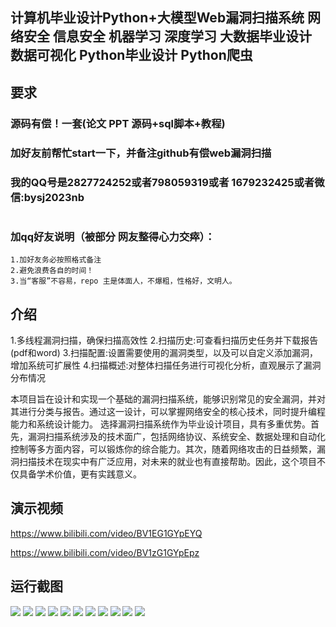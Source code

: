 ## 计算机毕业设计Python+大模型Web漏洞扫描系统 网络安全 信息安全 机器学习 深度学习 大数据毕业设计 数据可视化 Python毕业设计 Python爬虫

## 要求
### 源码有偿！一套(论文 PPT 源码+sql脚本+教程)

### 
### 加好友前帮忙start一下，并备注github有偿web漏洞扫描
### 我的QQ号是2827724252或者798059319或者 1679232425或者微信:bysj2023nb

# 

### 加qq好友说明（被部分 网友整得心力交瘁）：
    1.加好友务必按照格式备注
    2.避免浪费各自的时间！
    3.当“客服”不容易，repo 主是体面人，不爆粗，性格好，文明人。
## 介绍
1.多线程漏洞扫描，确保扫描高效性
2.扫描历史:可查看扫描历史任务并下载报告(pdf和word)
3.扫描配置:设置需要使用的漏洞类型，以及可以自定义添加漏洞，增加系统可扩展性
4.扫描概述:对整体扫描任务进行可视化分析，直观展示了漏洞分布情况

本项目旨在设计和实现一个基础的漏洞扫描系统，能够识别常见的安全漏洞，并对其进行分类与报告。通过这一设计，可以掌握网络安全的核心技术，同时提升编程能力和系统设计能力。
选择漏洞扫描系统作为毕业设计项目，具有多重优势。首先，漏洞扫描系统涉及的技术面广，包括网络协议、系统安全、数据处理和自动化控制等多方面内容，可以锻炼你的综合能力。其次，随着网络攻击的日益频繁，漏洞扫描技术在现实中有广泛应用，对未来的就业也有直接帮助。因此，这个项目不仅具备学术价值，更有实践意义。

## 演示视频
https://www.bilibili.com/video/BV1EG1GYpEYQ

https://www.bilibili.com/video/BV1zG1GYpEpz




## 运行截图
![](1.png)
![](2.png)
![](3.png)
![](4.png)
![](5.png)
![](6.png)
![](7.png)
![](8.png)
![](9.png)
![](10.png)
![](11.png)



